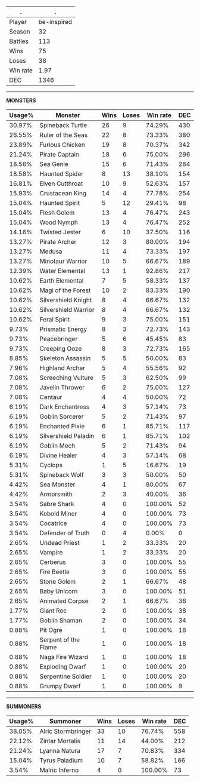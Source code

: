.|.
|-|-
Player|be-inspired
Season|32
Battles|113
Wins|75
Loses|38
Win rate|1.97
DEC|1346

---
**MONSTERS**

Usage%|Monster|Wins|Loses|Win rate|DEC|
-|-|-|-|-|-|
30.97%|Spineback Turtle|26|9|74.29%|430|
26.55%|Ruler of the Seas|22|8|73.33%|380|
23.89%|Furious Chicken|19|8|70.37%|342|
21.24%|Pirate Captain|18|6|75.00%|296|
18.58%|Sea Genie|15|6|71.43%|284|
18.58%|Haunted Spider|8|13|38.10%|154|
16.81%|Elven Cutthroat|10|9|52.63%|157|
15.93%|Crustacean King|14|4|77.78%|254|
15.04%|Haunted Spirit|5|12|29.41%|98|
15.04%|Flesh Golem|13|4|76.47%|243|
15.04%|Wood Nymph|13|4|76.47%|252|
14.16%|Twisted Jester|6|10|37.50%|116|
13.27%|Pirate Archer|12|3|80.00%|194|
13.27%|Medusa|11|4|73.33%|197|
13.27%|Minotaur Warrior|10|5|66.67%|189|
12.39%|Water Elemental|13|1|92.86%|217|
10.62%|Earth Elemental|7|5|58.33%|137|
10.62%|Magi of the Forest|10|2|83.33%|190|
10.62%|Silvershield Knight|8|4|66.67%|132|
10.62%|Silvershield Warrior|8|4|66.67%|132|
10.62%|Feral Spirit|9|3|75.00%|151|
9.73%|Prismatic Energy|8|3|72.73%|143|
9.73%|Peacebringer|5|6|45.45%|83|
9.73%|Creeping Ooze|8|3|72.73%|165|
8.85%|Skeleton Assassin|5|5|50.00%|83|
7.96%|Highland Archer|5|4|55.56%|92|
7.08%|Screeching Vulture|5|3|62.50%|99|
7.08%|Javelin Thrower|6|2|75.00%|127|
7.08%|Centaur|4|4|50.00%|72|
6.19%|Dark Enchantress|4|3|57.14%|73|
6.19%|Goblin Sorcerer|5|2|71.43%|97|
6.19%|Enchanted Pixie|6|1|85.71%|117|
6.19%|Silvershield Paladin|6|1|85.71%|102|
6.19%|Goblin Mech|5|2|71.43%|94|
6.19%|Divine Healer|4|3|57.14%|68|
5.31%|Cyclops|1|5|16.67%|19|
5.31%|Spineback Wolf|3|3|50.00%|50|
4.42%|Sea Monster|4|1|80.00%|67|
4.42%|Armorsmith|2|3|40.00%|36|
3.54%|Sabre Shark|4|0|100.00%|52|
3.54%|Kobold Miner|4|0|100.00%|73|
3.54%|Cocatrice|4|0|100.00%|73|
3.54%|Defender of Truth|0|4|0.00%|0|
2.65%|Undead Priest|1|2|33.33%|20|
2.65%|Vampire|1|2|33.33%|20|
2.65%|Cerberus|3|0|100.00%|55|
2.65%|Fire Beetle|3|0|100.00%|55|
2.65%|Stone Golem|2|1|66.67%|48|
2.65%|Baby Unicorn|3|0|100.00%|51|
2.65%|Animated Corpse|2|1|66.67%|36|
1.77%|Giant Roc|2|0|100.00%|38|
1.77%|Goblin Shaman|2|0|100.00%|34|
0.88%|Pit Ogre|1|0|100.00%|18|
0.88%|Serpent of the Flame|1|0|100.00%|18|
0.88%|Naga Fire Wizard|1|0|100.00%|18|
0.88%|Exploding Dwarf|1|0|100.00%|20|
0.88%|Serpentine Soldier|1|0|100.00%|20|
0.88%|Grumpy Dwarf|1|0|100.00%|9|

---
**SUMMONERS**

Usage%|Summoner|Wins|Loses|Win rate|DEC|
-|-|-|-|-|-|
38.05%|Alric Stormbringer|33|10|76.74%|558|
22.12%|Zintar Mortalis|11|14|44.00%|212|
21.24%|Lyanna Natura|17|7|70.83%|334|
15.04%|Tyrus Paladium|10|7|58.82%|166|
3.54%|Malric Inferno|4|0|100.00%|73|
